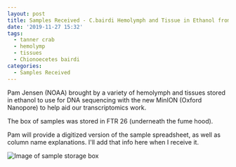 ```yaml
---
layout: post
title: Samples Received - C.bairdi Hemolymph and Tissue in Ethanol from Pam Jensen
date: '2019-11-27 15:32'
tags:
  - tanner crab
  - hemolymp
  - tissues
  - Chionoecetes bairdi
categories:
  - Samples Received
---
```

Pam Jensen (NOAA) brought by a variety of hemolymph and tissues stored in ethanol to use for DNA sequencing with the new MinION (Oxford Nanopore) to help aid our transcriptomics work.

The box of samples was stored in FTR 26 (underneath the fume hood).

Pam will provide a digitized version of the sample spreadsheet, as well as column name explanations. I'll add that info here when I receive it.

![Image of sample storage box]()

